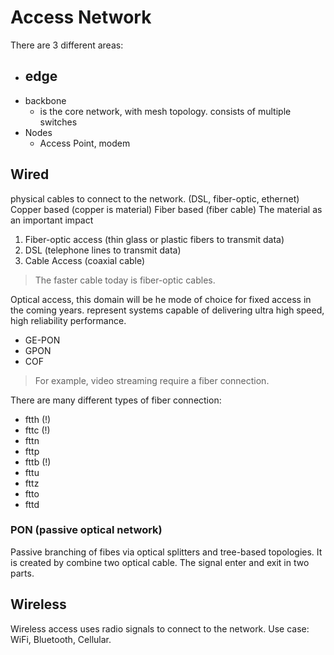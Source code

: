 # Access Network 
There are 3 different areas:
- edge
	- 
- backbone
	- is the core network, with mesh topology. consists of multiple switches
- Nodes 
	- Access Point, modem

## Wired
physical cables to connect to the network. (DSL, fiber-optic, ethernet)
Copper based (copper is material)
Fiber based (fiber cable)
The material as an important impact

1. Fiber-optic access (thin glass or plastic fibers to transmit data)
2. DSL (telephone lines to transmit data)
3. Cable Access (coaxial cable)

> The faster cable today is fiber-optic cables.

Optical access, this domain will be he mode of choice for fixed access in the coming years. represent systems capable of delivering ultra high speed, high reliability performance. 

- GE-PON
- GPON
- COF

> For example, video streaming require a fiber connection.

There are many different types of fiber connection:
- ftth (!)
- fttc (!)
- fttn
- fttp
- fttb (!)
- fttu
- fttz
- ftto
- fttd

### PON (passive optical network)
Passive branching of fibes via optical splitters and tree-based topologies.
It is created by combine two optical cable. The signal enter and exit in two parts.



## Wireless
Wireless access uses radio signals to connect to the network.
Use case: WiFi, Bluetooth, Cellular.





